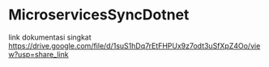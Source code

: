 # MicroservicesSyncDotnet
link dokumentasi singkat
https://drive.google.com/file/d/1suS1hDq7rEtFHPUx9z7odt3uSfXpZ4Oo/view?usp=share_link

